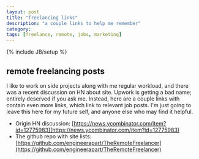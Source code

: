 ```yaml
---
layout: post
title: "freelancing links"
description: "a couple links to help me remember"
category: 
tags: [freelance, remote, jobs, marketing]
---
```

{% include JB/setup %}

## remote freelancing posts

I like to work on side projects along with me regular workload, and there was a recent discussion on HN about site.
Upwork is getting a bad name; entirely deserved if you ask me. Instead, here are a couple links with contain even more links, 
which link to relevant job posts. I'm just going to leave this here for my future self, and anyone else who may find it
helpful.

- Origin HN discussion: [https://news.ycombinator.com/item?id=12775983](https://news.ycombinator.com/item?id=12775983)
- The github repo with site lists: [https://github.com/engineerapart/TheRemoteFreelancer](https://github.com/engineerapart/TheRemoteFreelancer)

